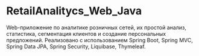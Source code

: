 # RetailAnalitycs_Web_Java
Web-приложение по аналитике розничных сетей, их простой анализ, статистика, сегментация клиентов и создание персональных предложений. Реализовано с использованием Spring Boot, Spring MVC, Spring Data JPA, Spring Security, Liquibase, Thymeleaf.
